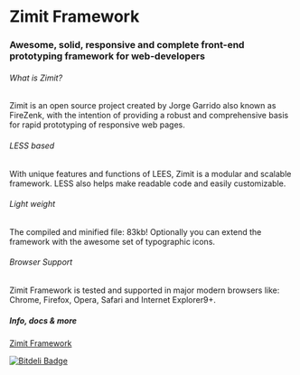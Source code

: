 Zimit Framework
=====

### Awesome, solid, responsive and complete front-end prototyping framework for web-developers

###### What is Zimit?

Zimit is an open source project created by Jorge Garrido also known as FireZenk, with the intention of providing a robust and comprehensive basis for rapid prototyping of responsive web pages.


###### LESS based

With unique features and functions of LEES, Zimit is a modular and scalable framework. LESS also helps make readable code and easily customizable.

###### Light weight

The compiled and minified file: 83kb! Optionally you can extend the framework with the awesome set of typographic icons.

###### Browser Support

Zimit Framework is tested and supported in major modern browsers like: Chrome, Firefox, Opera, Safari and Internet Explorer9+.

##### Info, docs & more
[Zimit Framework](http://firezenk.github.com/zimit/)


[![Bitdeli Badge](https://d2weczhvl823v0.cloudfront.net/FireZenk/zimit/trend.png)](https://bitdeli.com/free "Bitdeli Badge")

